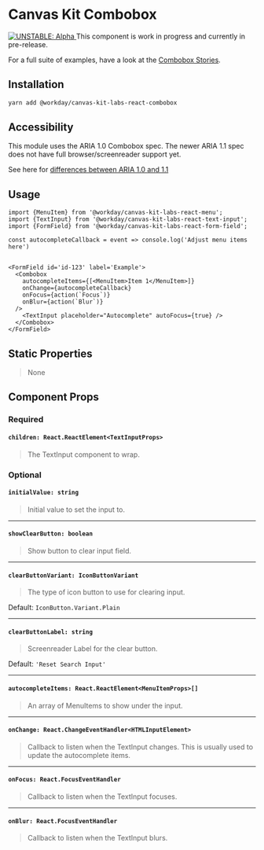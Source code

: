 # Canvas Kit Combobox

<a href="https://github.com/Workday/canvas-kit/tree/master/modules/_labs/README.md">
  <img src="https://img.shields.io/badge/UNSTABLE-alpha-orange" alt="UNSTABLE: Alpha" />
</a>  This component is work in progress and currently in pre-release.

For a full suite of examples, have a look at the [Combobox Stories](./stories/stories.tsx).

## Installation

```sh
yarn add @workday/canvas-kit-labs-react-combobox
```

## Accessibility

This module uses the ARIA 1.0 Combobox spec. The newer ARIA 1.1 spec does not have full
browser/screenreader support yet.

See here for
[differences between ARIA 1.0 and 1.1](https://www.levelaccess.com/differences-aria-1-0-1-1-changes-rolecombobox/)

## Usage

```tsx
import {MenuItem} from '@workday/canvas-kit-labs-react-menu';
import {TextInput} from '@workday/canvas-kit-labs-react-text-input';
import {FormField} from '@workday/canvas-kit-labs-react-form-field';

const autocompleteCallback = event => console.log('Adjust menu items here')


<FormField id='id-123' label='Example'>
  <Combobox
    autocompleteItems={[<MenuItem>Item 1</MenuItem>]}
    onChange={autocompleteCallback}
    onFocus={action(`Focus`)}
    onBlur={action(`Blur`)}
  />
    <TextInput placeholder="Autocomplete" autoFocus={true} />
  </Combobox>
</FormField>
```

## Static Properties

> None

## Component Props

### Required

#### `children: React.ReactElement<TextInputProps>`

> The TextInput component to wrap.

### Optional

#### `initialValue: string`

> Initial value to set the input to.

---

#### `showClearButton: boolean`

> Show button to clear input field.

---

#### `clearButtonVariant: IconButtonVariant`

> The type of icon button to use for clearing input.

Default: `IconButton.Variant.Plain`

---

#### `clearButtonLabel: string`

> Screenreader Label for the clear button.

Default: `'Reset Search Input'`

---

#### `autocompleteItems: React.ReactElement<MenuItemProps>[]`

> An array of MenuItems to show under the input.

---

#### `onChange: React.ChangeEventHandler<HTMLInputElement>`

> Callback to listen when the TextInput changes. This is usually used to update the autocomplete
> items.

---

#### `onFocus: React.FocusEventHandler`

> Callback to listen when the TextInput focuses.

---

#### `onBlur: React.FocusEventHandler`

> Callback to listen when the TextInput blurs.
